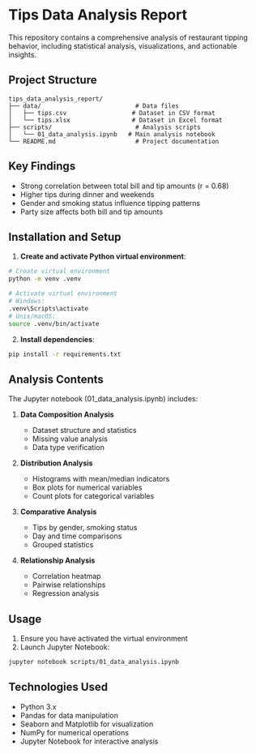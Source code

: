 # Tips Data Analysis Report

This repository contains a comprehensive analysis of restaurant tipping behavior, including statistical analysis, visualizations, and actionable insights.

## Project Structure
```
tips_data_analysis_report/
├── data/                          # Data files
│   ├── tips.csv                  # Dataset in CSV format
│   └── tips.xlsx                 # Dataset in Excel format
├── scripts/                       # Analysis scripts
│   └── 01_data_analysis.ipynb   # Main analysis notebook
└── README.md                      # Project documentation
```

## Key Findings
- Strong correlation between total bill and tip amounts (r = 0.68)
- Higher tips during dinner and weekends
- Gender and smoking status influence tipping patterns
- Party size affects both bill and tip amounts

## Installation and Setup

1. **Create and activate Python virtual environment**:
```bash
# Create virtual environment
python -m venv .venv

# Activate virtual environment
# Windows:
.venv\Scripts\activate
# Unix/macOS:
source .venv/bin/activate
```

2. **Install dependencies**:
```bash
pip install -r requirements.txt
```

## Analysis Contents

The Jupyter notebook (01_data_analysis.ipynb) includes:

1. **Data Composition Analysis**
   - Dataset structure and statistics
   - Missing value analysis
   - Data type verification

2. **Distribution Analysis**
   - Histograms with mean/median indicators
   - Box plots for numerical variables
   - Count plots for categorical variables

3. **Comparative Analysis**
   - Tips by gender, smoking status
   - Day and time comparisons
   - Grouped statistics

4. **Relationship Analysis**
   - Correlation heatmap
   - Pairwise relationships
   - Regression analysis

## Usage

1. Ensure you have activated the virtual environment
2. Launch Jupyter Notebook:
```bash
jupyter notebook scripts/01_data_analysis.ipynb
```

## Technologies Used
- Python 3.x
- Pandas for data manipulation
- Seaborn and Matplotlib for visualization
- NumPy for numerical operations
- Jupyter Notebook for interactive analysis
